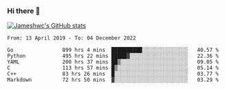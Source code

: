 ### Hi there 👋

[![Jameshwc's GitHub stats](https://github-readme-stats.vercel.app/api?username=jameshwc)](https://github.com/anuraghazra/github-readme-stats)

<!--START_SECTION:waka-->

```text
From: 13 April 2019 - To: 04 December 2022

Go                899 hrs 4 mins  ██████████░░░░░░░░░░░░░░░   40.57 %
Python            495 hrs 22 mins █████▓░░░░░░░░░░░░░░░░░░░   22.36 %
YAML              200 hrs 37 mins ██▒░░░░░░░░░░░░░░░░░░░░░░   09.05 %
C                 113 hrs 57 mins █▒░░░░░░░░░░░░░░░░░░░░░░░   05.14 %
C++               83 hrs 26 mins  █░░░░░░░░░░░░░░░░░░░░░░░░   03.77 %
Markdown          72 hrs 50 mins  ▓░░░░░░░░░░░░░░░░░░░░░░░░   03.29 %
```

<!--END_SECTION:waka-->